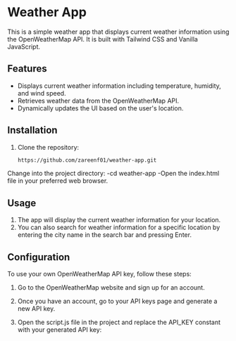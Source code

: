 # Weather App

This is a simple weather app that displays current weather information using the OpenWeatherMap API. It is built with Tailwind CSS and Vanilla JavaScript.

## Features

- Displays current weather information including temperature, humidity, and wind speed.
- Retrieves weather data from the OpenWeatherMap API.
- Dynamically updates the UI based on the user's location.

## Installation

1. Clone the repository:

   ```bash
   https://github.com/zareenf01/weather-app.git
   
Change into the project directory:
-cd weather-app
-Open the index.html file in your preferred web browser.

## Usage
1. The app will display the current weather information for your location.
2. You can also search for weather information for a specific location by entering the city name in the search bar and pressing Enter.

## Configuration
To use your own OpenWeatherMap API key, follow these steps:

1. Go to the OpenWeatherMap website and sign up for an account.

2. Once you have an account, go to your API keys page and generate a new API key.

3. Open the script.js file in the project and replace the API_KEY constant with your generated API key:
